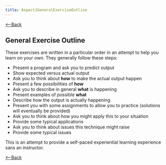 ```yaml
---
title: AspectJGeneralExerciseOutline
---
```

[<--Back](AspectJ_Example_1)

## General Exercise Outline

These exercises are written in a particular order in an attempt to help you learn on your own. They generally follow these steps:

* Present a program and ask you to predict output
* Show expected versus actual output
* Ask you to think about **how** to make the actual output happen
* Present a few possibilities of **how**
* Ask you to describe in general **what** is happening
* Present examples of possible **what**
* Describe how the output is actually happening
* Present you with some assignments to allow you to practice (solutions will eventually be provided)
* Ask you to think about how you might apply this to your situation
* Provide some typical applications
* Ask you to think about issues this technique might raise
* Provide some typical issues

This is an attempt to provide a self-paced experiential learning experience sans an instructor.

[<--Back](AspectJ_Example_1)

